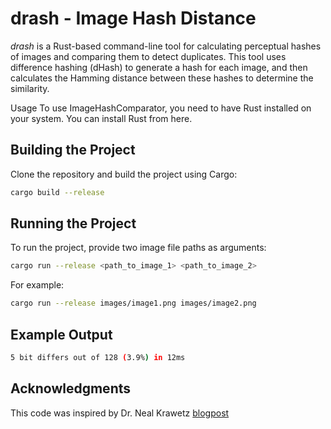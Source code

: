 # drash - Image Hash Distance

*drash* is a Rust-based command-line tool for calculating perceptual hashes of images and comparing them to detect duplicates. This tool uses difference hashing (dHash) to generate a hash for each image, and then calculates the Hamming distance between these hashes to determine the similarity.

Usage
To use ImageHashComparator, you need to have Rust installed on your system. You can install Rust from here.

## Building the Project
Clone the repository and build the project using Cargo:
```sh
cargo build --release
```
## Running the Project
To run the project, provide two image file paths as arguments:
```sh
cargo run --release <path_to_image_1> <path_to_image_2>
```
For example:

```sh
cargo run --release images/image1.png images/image2.png
```
## Example Output
```sh
5 bit differs out of 128 (3.9%) in 12ms
```


## Acknowledgments

This code was inspired by Dr. Neal Krawetz [blogpost](https://www.hackerfactor.com/blog/index.php?/archives/529-Kind-of-Like-That.html)
